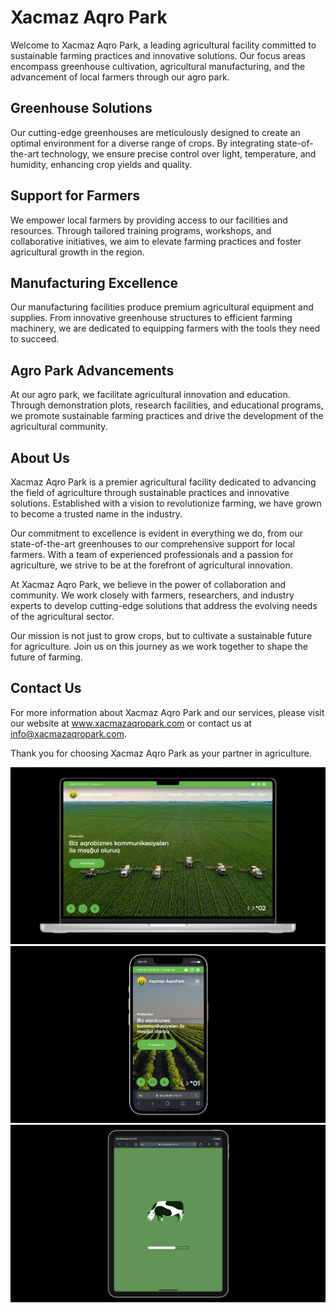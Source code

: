 # Xacmaz Aqro Park
Welcome to Xacmaz Aqro Park, a leading agricultural facility committed to sustainable farming practices and innovative solutions. Our focus areas encompass greenhouse cultivation, agricultural manufacturing, and the advancement of local farmers through our agro park.

## Greenhouse Solutions
Our cutting-edge greenhouses are meticulously designed to create an optimal environment for a diverse range of crops. By integrating state-of-the-art technology, we ensure precise control over light, temperature, and humidity, enhancing crop yields and quality.

## Support for Farmers
We empower local farmers by providing access to our facilities and resources. Through tailored training programs, workshops, and collaborative initiatives, we aim to elevate farming practices and foster agricultural growth in the region.

## Manufacturing Excellence
Our manufacturing facilities produce premium agricultural equipment and supplies. From innovative greenhouse structures to efficient farming machinery, we are dedicated to equipping farmers with the tools they need to succeed.

## Agro Park Advancements
At our agro park, we facilitate agricultural innovation and education. Through demonstration plots, research facilities, and educational programs, we promote sustainable farming practices and drive the development of the agricultural community.

## About Us
Xacmaz Aqro Park is a premier agricultural facility dedicated to advancing the field of agriculture through sustainable practices and innovative solutions. Established with a vision to revolutionize farming, we have grown to become a trusted name in the industry.

Our commitment to excellence is evident in everything we do, from our state-of-the-art greenhouses to our comprehensive support for local farmers. With a team of experienced professionals and a passion for agriculture, we strive to be at the forefront of agricultural innovation.

At Xacmaz Aqro Park, we believe in the power of collaboration and community. We work closely with farmers, researchers, and industry experts to develop cutting-edge solutions that address the evolving needs of the agricultural sector.

Our mission is not just to grow crops, but to cultivate a sustainable future for agriculture. Join us on this journey as we work together to shape the future of farming.

## Contact Us
For more information about Xacmaz Aqro Park and our services, please visit our website at www.xacmazaqropark.com or contact us at info@xacmazaqropark.com.

Thank you for choosing Xacmaz Aqro Park as your partner in agriculture.

![Screenshot 1](Screenshot/Screenshot%202024-03-26%20122307.png)
![Screenshot 2](Screenshot/Screenshot%202024-04-03%20222230.png)
![Screenshot 2](Screenshot/Screenshot%202024-05-01%20132430.png)
